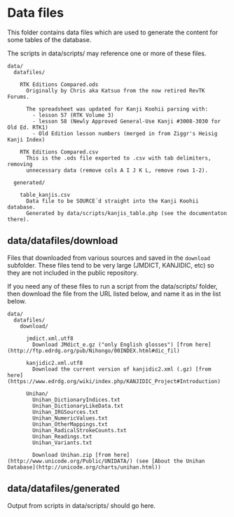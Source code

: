 # Data files

This folder contains data files which are used to generate the content for some tables of the database.

The scripts in data/scripts/ may reference one or more of these files.

    data/
      datafiles/

        RTK Editions Compared.ods
          Originally by Chris aka Katsuo from the now retired RevTK Forums.
          
          The spreadsheet was updated for Kanji Koohii parsing with:
            - lesson 57 (RTK Volume 3)
            - lesson 58 (Newly Approved General-Use Kanji #3008-3030 for Old Ed. RTK1)
            - Old Edition lesson numbers (merged in from Ziggr's Heisig Kanji Index)

        RTK Editions Compared.csv
          This is the .ods file exported to .csv with tab delimiters, removing
          unnecessary data (remove cols A I J K L, remove rows 1-2).

      generated/
      
        table_kanjis.csv
          Data file to be SOURCE´d straight into the Kanji Koohii database.
          Generated by data/scripts/kanjis_table.php (see the documentaton there).


## data/datafiles/download

Files that downloaded from various sources and saved in the `download` subfolder. These files tend to be very large (JMDICT, KANJIDIC, etc) so they are not included in the public repository.

If you need any of these files to run a script from the data/scripts/ folder, then download the file from the URL listed below, and name it as in the list below.
  
    data/
      datafiles/
        download/

          jmdict.xml.utf8
            Download JMdict_e.gz ("only English glosses") [from here](http://ftp.edrdg.org/pub/Nihongo/00INDEX.html#dic_fil)

          kanjidic2.xml.utf8
            Download the current version of kanjidic2.xml (.gz) [from here](https://www.edrdg.org/wiki/index.php/KANJIDIC_Project#Introduction)

          Unihan/
            Unihan_DictionaryIndices.txt
            Unihan_DictionaryLikeData.txt
            Unihan_IRGSources.txt
            Unihan_NumericValues.txt
            Unihan_OtherMappings.txt
            Unihan_RadicalStrokeCounts.txt
            Unihan_Readings.txt
            Unihan_Variants.txt

            Download Unihan.zip [from here](http://www.unicode.org/Public/UNIDATA/) (see [About the Unihan Database](http://unicode.org/charts/unihan.html))

## data/datafiles/generated

Output from scripts in data/scripts/ should go here.
